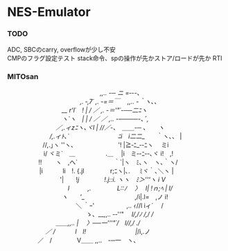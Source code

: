 # NES-Emulator

### TODO
ADC, SBCのcarry, overflowが少し不安  
CMPのフラグ設定テスト
stack命令、spの操作が先かストア/ロードが先か
RTI



### MITOsan
　　　　　　　　　　　　　　　 _,,.. -─ ニ =‐--､  
　　　　　　　　　　　　,. ‐,7´ ,. -=＝￣　 _,,.. -｀ヽ､、  
　　　　　　　　　__ r\'l´　! | / ／ ,. -＝\'"´-──二ﾆヽ  
　　　　　　　　　ヽ_\`ヽ　| | / ／ ／ ,.. -‐────-､ﾞ,  
　　　　　　　　／,.ィzﾆヽ､ヾl | //／-､　＿＿-─ ､　　ヽ  
　　　　　　　/,.ィﾄ､\`　　　　　　　　ﾆi　i二二__　　｀ヽ､、 |  
　 　 　　　 //,.｣ヽ \'\'ヽ､　　　　　　　 \'! |≧‐ﾆ_‐-ﾆヽ　 ミi  
　　　　　　i/ ヾミ\`　＿　　　　　.＿　 |i　ミ‐-ﾆ‐-､ヾ i!　,!  
　 　 　 　 !!　　 ヽ　,へ\`　　　　　　｀\`|ヽ　ﾐ､ヽ　ヽ､｀ヽ/  
　　　　　 |i　　　 li　!. {.jl　　　　 r;ﾆヽ|､. 　 ﾐヾ｀､＼ヽ |  
　 　 　 　 　　 　 \'|　　!_j 　 　 　 !.j::i. ヽヽ　ﾐ＞\'\'\'ヽ i V  
　　　　　　　　　　l　　　,.　　　 　L::ﾉ　 〉　 l| !ｎ;ﾍ | l/  
　 　 　 　 　 　 　 ヽ　　\'__　　　　　　　　 ,/i|.l=　,ノ i!  
　　　　　　　　　　　 ＼ ｀ｰ\' 　　　　　,.. ｨ//l iィ´ 　/  
　　　　　　　　　　　　　ゝ、__,,.. -‐\'\'"　 _l/,/ﾉ /,/ /  
　　　　　　　　＿＿,,.. |　 〉──一\'\'\'"´/　l//,/ ./  
　　　　　　 ／ /　　　 l　l! 　 　　 　 　　　|_/i,.ノ  
　　　　　／　/ 　 　 　 V＿＿ ,,..　-─一　ヽ、